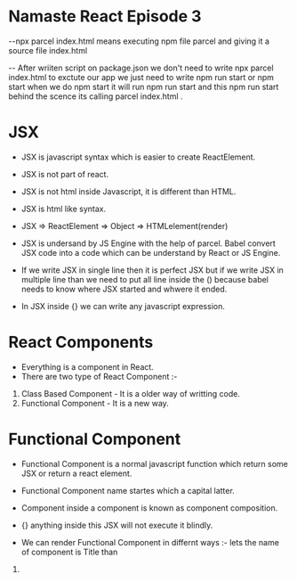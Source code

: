 # Namaste React Episode 3

--npx parcel index.html means executing npm file parcel and giving it a source file index.html

-- After wriiten script on package.json we don't need to write npx parcel index.html to exctute our app we just need to write npm run start or npm start when we do npm start it will run npm run start and this npm run start behind the scence its calling parcel index.html . 

# JSX

- JSX is javascript syntax which is easier to create ReactElement.
- JSX is not part of react.
- JSX is not html inside Javascript, it is different than HTML.
- JSX is html like syntax.

- JSX => ReactElement => Object => HTMLelement(render)
- JSX is undersand by JS Engine with the help of parcel. Babel convert JSX code into a code which can be understand by React or JS Engine.

- If we write JSX in single line then it is perfect JSX but if we write JSX in multiple line than we need to put all line inside the () because babel needs to know where JSX started and whwere it ended.

- In JSX inside {} we can write any javascript expression.

# React Components

- Everything is a component in React.
- There are two type of React Component :- 
1. Class Based Component - It is a older way of writting code.
2. Functional Component - It is a new way.

# Functional Component

- Functional Component is a normal javascript function which return some JSX or return a react element.
- Functional Component name startes which a capital latter.

- Component inside a component is known as component composition.
- {} anything inside this JSX will not execute it blindly.

- We can render Functional Component in differnt ways :-
lets the name of component is Title than
1. <Title/>
2. <Title><Title/>
3. {Title()}
